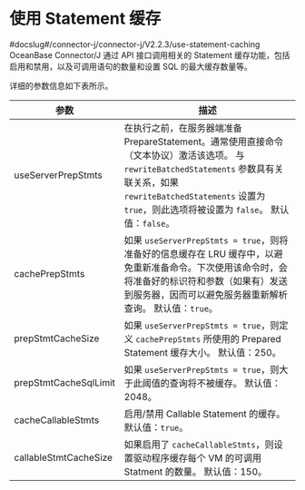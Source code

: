 使用 Statement 缓存 
====================================
#docslug#/connector-j/connector-j/V2.2.3/use-statement-caching
OceanBase Connector/J 通过 API 接口调用相关的 Statement 缓存功能，包括启用和禁用，以及可调用语句的数量和设置 SQL 的最大缓存数量等。

详细的参数信息如下表所示。


|        **参数**         |                                                                                               **描述**                                                                                               |
|-----------------------|----------------------------------------------------------------------------------------------------------------------------------------------------------------------------------------------------|
| useServerPrepStmts    | 在执行之前，在服务器端准备 PrepareStatement。通常使用直接命令（文本协议）激活该选项。 与 `rewriteBatchedStatements` 参数具有关联关系，如果 `rewriteBatchedStatements` 设置为 `true`，则此选项将被设置为 `false`。 默认值：`false`。 |
| cachePrepStmts        | 如果 `useServerPrepStmts = true`，则将准备好的信息缓存在 LRU 缓存中，以避免重新准备命令。下次使用该命令时，会将准备好的标识符和参数（如果有）发送到服务器，因而可以避免服务器重新解析查询。 默认值：`true`。                                                         |
| prepStmtCacheSize     | 如果 `useServerPrepStmts = true`，则定义 `cachePrepStmts` 所使用的 Prepared Statement 缓存大小。 默认值：250。                                                                                         |
| prepStmtCacheSqlLimit | 如果 `useServerPrepStmts = true`，则大于此阈值的查询将不被缓存。 默认值：2048。                                                                                                                           |
| cacheCallableStmts    | 启用/禁用 Callable Statement 的缓存。 默认值：`true`。                                                                                                                                          |
| callableStmtCacheSize | 如果启用了 `cacheCallableStmts`，则设置驱动程序缓存每个 VM 的可调用 Statment 的数量。 默认值：150。                                                                                                              |


